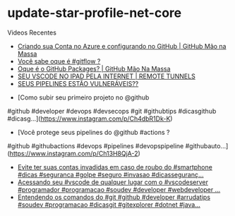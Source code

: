 # update-star-profile-net-core

Videos Recentes
<!-- YOUTUBE:START -->
- [Criando sua Conta no Azure e configurando no GitHub | GitHub Mão na Massa](https://www.youtube.com/watch?v=5vvzNWIO4AE)
- [Você sabe oque é #gitflow ?](https://www.youtube.com/watch?v=TiPGJUIBpCk)
- [Oque é o GitHub Packages? | GitHub Mão Na Massa](https://www.youtube.com/watch?v=Ccb91tlx7iw)
- [SEU VSCODE NO IPAD PELA INTERNET | REMOTE TUNNELS](https://www.youtube.com/watch?v=T9HUeV4ADxQ)
- [SEUS PIPELINES ESTÃO VULNERÁVEIS??](https://www.youtube.com/watch?v=xFfHoBXdchg)
<!-- YOUTUBE:END -->

<!-- INSTA:START -->
- [Como subir seu primeiro projeto no @github 

#github #developer #devops #devsecops #git #githubtips #dicasgithub #dicasg...](https://www.instagram.com/p/Ch4dbR1Dk-K)
- [Você protege seus pipelines do @github #actions ?

#github #githubactions #devops #pipelines #devopspipeline #githubauto...](https://www.instagram.com/p/Ch13H8QjA-2)
- [Evite ter suas contas invadidas em caso de roubo do #smartphone #dicas #seguranca #golpe #seguro #invasao #dicasseguranç...](https://www.instagram.com/p/ChcNPxbjSc3)
- [Acessando seu #vscode de qualquer lugar com o #vscodeserver  #programador #programacao #soudev #developer #webdeveloper ...](https://www.instagram.com/p/ChZjbvijpif)
- [Entendendo os comandos do #git  #github #developer #arrudatips #soudev #programacao #dicasgit #gitexplorer #dotnet #java...](https://www.instagram.com/p/ChW_wwhjd9K)
<!-- INSTA:END -->
